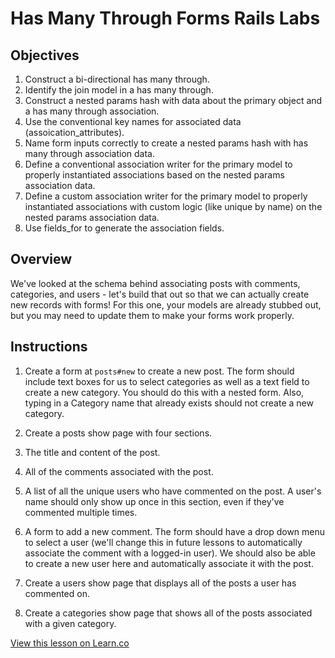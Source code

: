 
# Has Many Through Forms Rails Labs

## Objectives

1. Construct a bi-directional has many through.
2. Identify the join model in a has many through.
3. Construct a nested params hash with data about the primary object and a has many through association.
4. Use the conventional key names for associated data (assoication_attributes).
5. Name form inputs correctly to create a nested params hash with has many through association data.
6. Define a conventional association writer for the primary model to properly instantiated associations based on the nested params association data.
7. Define a custom association writer for the primary model to properly instantiated associations with custom logic (like unique by name) on the nested params association data.
8. Use fields_for to generate the association fields.

## Overview

We've looked at the schema behind associating posts with comments, categories, and users - let's build that out so that we can actually create new records with forms! For this one, your models are already stubbed out, but you may need to update them to make your forms work properly.

## Instructions

1. Create a form at `posts#new` to create a new post. The form should include text boxes for us to select categories as well as a text field to create a new category. You should do this with a nested form. Also, typing in a Category name that already exists should not create a new category.

2. Create a posts show page with four sections.
  1. The title and content of the post.
  2. All of the comments associated with the post.
  3. A list of all the unique users who have commented on the post. A user's name should only show up once in this section, even if they've commented multiple times.
  4. A form to add a new comment. The form should have a drop down menu to select a user (we'll change this in future lessons to automatically associate the comment with a logged-in user). We should also be able to create a new user here and automatically associate it with the post.

3. Create a users show page that displays all of the posts a user has commented on.

4. Create a categories show page that shows all of the posts associated with a given category.


<a href='https://learn.co/lessons/has-many-through-forms-rails-labs' data-visibility='hidden'>View this lesson on Learn.co</a>
